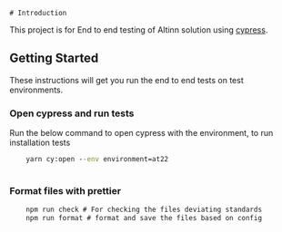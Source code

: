     # Introduction

This project is for End to end testing of Altinn solution using [cypress](https://www.cypress.io/).

## Getting Started

These instructions will get you run the end to end tests on test environments.


### Open cypress and run tests

Run the below command to open cypress with the environment, to run installation tests 

```cmd
    yarn cy:open --env environment=at22
    
```


### Format files with prettier

```cmd
    npm run check # For checking the files deviating standards
    npm run format # format and save the files based on config
```
